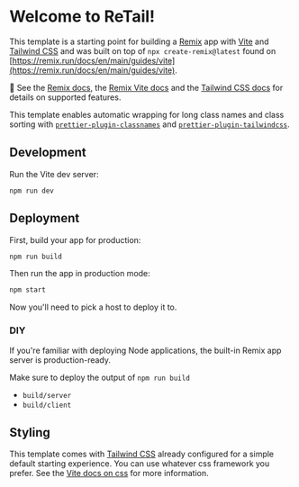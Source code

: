 # Welcome to ReTail!

This template is a starting point for building a [Remix](https://remix.run) app with [Vite](https://vitejs.dev) and [Tailwind CSS](https://tailwindcss.com) and was built on top of `npx create-remix@latest` found on [https://remix.run/docs/en/main/guides/vite](https://remix.run/docs/en/main/guides/vite).

📖 See the [Remix docs](https://remix.run/docs), the [Remix Vite docs](https://remix.run/docs/en/main/future/vite) and the [Tailwind CSS docs](https://tailwindcss.com/docs/installation) for details on supported features.

This template enables automatic wrapping for long class names and class sorting with [`prettier-plugin-classnames`](https://www.npmjs.com/package/prettier-plugin-classnames) and [`prettier-plugin-tailwindcss`](https://tailwindcss.com/blog/automatic-class-sorting-with-prettier).

## Development

Run the Vite dev server:

```shellscript
npm run dev
```

## Deployment

First, build your app for production:

```sh
npm run build
```

Then run the app in production mode:

```sh
npm start
```

Now you'll need to pick a host to deploy it to.

### DIY

If you're familiar with deploying Node applications, the built-in Remix app server is production-ready.

Make sure to deploy the output of `npm run build`

- `build/server`
- `build/client`

## Styling

This template comes with [Tailwind CSS](https://tailwindcss.com/) already configured for a simple default starting experience. You can use whatever css framework you prefer. See the [Vite docs on css](https://vitejs.dev/guide/features.html#css) for more information.
